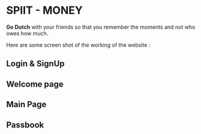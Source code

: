 # SPlIT - MONEY

**Go Dutch** with your friends so that you remember the moments and not who owes how much.

Here are some screen shot of the working of the website : 

## Login & SignUp


## Welcome page


## Main Page


## Passbook


##
